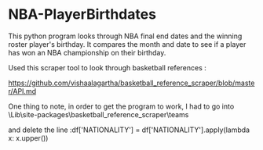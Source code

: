 # NBA-PlayerBirthdates
This python program looks through NBA final end dates and the winning roster player's birthday. It compares the month and date to see if a player has won an NBA championship on their birthday.

Used this scraper tool to look through basketball references : 

https://github.com/vishaalagartha/basketball_reference_scraper/blob/master/API.md


One thing to note, in order to get the program to work, I had to go into 
\Lib\site-packages\basketball_reference_scraper\teams 

and delete the line 
:df['NATIONALITY'] = df['NATIONALITY'].apply(lambda x: x.upper())
